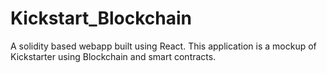 # Kickstart_Blockchain
 A solidity based webapp built using React. This application is a mockup of Kickstarter using Blockchain and smart contracts.
